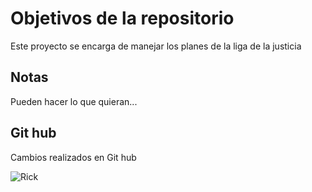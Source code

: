 # Objetivos de la repositorio

Este proyecto se encarga de manejar los planes de la liga de la justicia


## Notas
Pueden hacer lo que quieran...
## Git hub
Cambios realizados en Git hub

![Rick](https://indiehoy.com/wp-content/uploads/2020/07/rick-morty-633x422.jpg)
